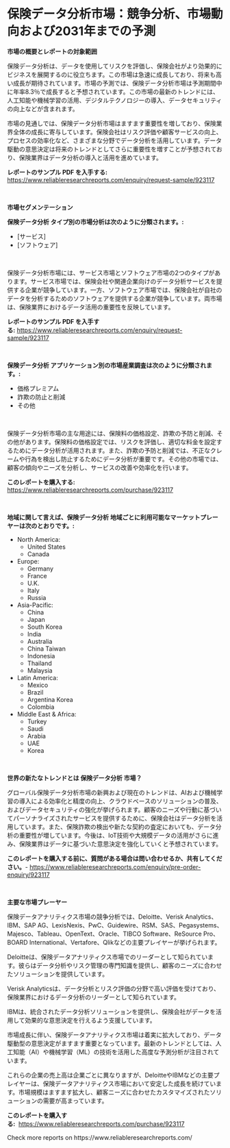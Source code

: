 <p><h1>保険データ分析市場：競争分析、市場動向および2031年までの予測</h1></p><p><strong>市場の概要とレポートの対象範囲</strong></p>
<p><p>保険データ分析は、データを使用してリスクを評価し、保険会社がより効果的にビジネスを展開するのに役立ちます。この市場は急速に成長しており、将来も高い成長が期待されています。市場の予測では、保険データ分析市場は予測期間中に年率8.3％で成長すると予想されています。この市場の最新のトレンドには、人工知能や機械学習の活用、デジタルテクノロジーの導入、データセキュリティの向上などが含まれます。</p><p>市場の見通しでは、保険データ分析市場はますます重要性を増しており、保険業界全体の成長に寄与しています。保険会社はリスク評価や顧客サービスの向上、プロセスの効率化など、さまざまな分野でデータ分析を活用しています。データ駆動の意思決定は将来のトレンドとしてさらに重要性を増すことが予想されており、保険業界はデータ分析の導入と活用を進めています。</p></p>
<p><strong>レポートのサンプル PDF を入手する:</strong> <a href="https://www.reliableresearchreports.com/enquiry/request-sample/923117">https://www.reliableresearchreports.com/enquiry/request-sample/923117</a></p>
<p>&nbsp;</p>
<p><strong>市場セグメンテーション</strong></p>
<p><strong>保険データ分析 タイプ別の市場分析は次のように分類されます。:</strong></p>
<p><ul><li>[サービス]</li><li>[ソフトウェア]</li></ul></p>
<p>&nbsp;</p>
<p><p>保険データ分析市場には、サービス市場とソフトウェア市場の2つのタイプがあります。サービス市場では、保険会社や関連企業向けのデータ分析サービスを提供する企業が競争しています。一方、ソフトウェア市場では、保険会社が自社のデータを分析するためのソフトウェアを提供する企業が競争しています。両市場は、保険業界におけるデータ活用の重要性を反映しています。</p></p>
<p><strong>レポートのサンプル PDF を入手する:</strong>&nbsp;<a href="https://www.reliableresearchreports.com/enquiry/request-sample/923117">https://www.reliableresearchreports.com/enquiry/request-sample/923117</a></p>
<p>&nbsp;</p>
<p><strong> 保険データ分析 アプリケーション別の市場産業調査は次のように分類されます。:</strong></p>
<p><ul><li>価格プレミアム</li><li>詐欺の防止と削減</li><li>その他</li></ul></p>
<p>&nbsp;</p>
<p><p>保険データ分析市場の主な用途には、保険料の価格設定、詐欺の予防と削減、その他があります。保険料の価格設定では、リスクを評価し、適切な料金を設定するためにデータ分析が活用されます。また、詐欺の予防と削減では、不正なクレームや行為を検出し防止するためにデータ分析が重要です。その他の市場では、顧客の傾向やニーズを分析し、サービスの改善や効率化を行います。</p></p>
<p><strong>このレポートを購入する:</strong>&nbsp; <a href="https://www.reliableresearchreports.com/purchase/923117">https://www.reliableresearchreports.com/purchase/923117</a></p>
<p>&nbsp;</p>
<p><strong>地域に関して言えば、保険データ分析 地域ごとに利用可能なマーケットプレーヤーは次のとおりです。:</strong></p>
<p><ul>
    <li>
        North America:
        <ul>
            <li>United States</li>
            <li>Canada</li>
        </ul>
    </li>
    <li>
        Europe:
        <ul>
            <li>Germany</li>
            <li>France</li>
            <li>U.K.</li>
            <li>Italy</li>
            <li>Russia</li>
        </ul>
    </li>
    <li>
        Asia-Pacific:
        <ul>
            <li>China</li>
            <li>Japan</li>
            <li>South Korea</li>
            <li>India</li>
            <li>Australia</li>
            <li>China Taiwan</li>
            <li>Indonesia</li>
            <li>Thailand</li>
            <li>Malaysia</li>
        </ul>
    </li>
    <li>
        Latin America:
        <ul>
            <li>Mexico</li>
            <li>Brazil</li>
            <li>Argentina Korea</li>
            <li>Colombia</li>
        </ul>
    </li>
    <li>
        Middle East & Africa:
        <ul>
            <li>Turkey</li>
            <li>Saudi</li>
            <li>Arabia</li>
            <li>UAE</li>
            <li>Korea</li>
        </ul>
    </li>
    </ul></p>
<p>&nbsp;</p>
<p><strong>世界の新たなトレンドとは 保険データ分析 市場？</strong></p>
<p><p>グローバル保険データ分析市場の新興および現在のトレンドは、AIおよび機械学習の導入による効率化と精度の向上、クラウドベースのソリューションの普及、およびデータセキュリティの強化が挙げられます。顧客のニーズや行動に基づいてパーソナライズされたサービスを提供するために、保険会社はデータ分析を活用しています。また、保険詐欺の検出や新たな契約の査定においても、データ分析の重要性が増しています。今後は、IoT技術や大規模データの活用がさらに進み、保険業界はデータに基づいた意思決定を強化していくと予想されています。</p></p>
<p><strong>このレポートを購入する前に、質問がある場合は問い合わせるか、共有してください。</strong>- <a href="https://www.reliableresearchreports.com/enquiry/pre-order-enquiry/923117">https://www.reliableresearchreports.com/enquiry/pre-order-enquiry/923117</a></p>
<p>&nbsp;</p>
<p><strong>主要な市場プレーヤー</strong></p>
<p><p>保険データアナリティクス市場の競争分析では、Deloitte、Verisk Analytics、IBM、SAP AG、LexisNexis、PwC、Guidewire、RSM、SAS、Pegasystems、Majesco、Tableau、OpenText、Oracle、TIBCO Software、ReSource Pro、BOARD International、Vertafore、Qlikなどの主要プレイヤーが挙げられます。</p><p>Deloitteは、保険データアナリティクス市場でのリーダーとして知られています。彼らはデータ分析やリスク管理の専門知識を提供し、顧客のニーズに合わせたソリューションを提供しています。</p><p>Verisk Analyticsは、データ分析とリスク評価の分野で高い評価を受けており、保険業界におけるデータ分析のリーダーとして知られています。</p><p>IBMは、統合されたデータ分析ソリューションを提供し、保険会社がデータを活用して効果的な意思決定を行えるよう支援しています。</p><p>市場成長に伴い、保険データアナリティクス市場は着実に拡大しており、データ駆動型の意思決定がますます重要となっています。最新のトレンドとしては、人工知能（AI）や機械学習（ML）の技術を活用した高度な予測分析が注目されています。</p><p>これらの企業の売上高は企業ごとに異なりますが、DeloitteやIBMなどの主要プレイヤーは、保険データアナリティクス市場において安定した成長を続けています。市場規模はますます拡大し、顧客ニーズに合わせたカスタマイズされたソリューションの需要が高まっています。</p></p>
<p><strong>このレポートを購入する:</strong>&nbsp;&nbsp;<a href="https://www.reliableresearchreports.com/purchase/923117">https://www.reliableresearchreports.com/purchase/923117</a></p>
<p>Check more reports on https://www.reliableresearchreports.com/</p>